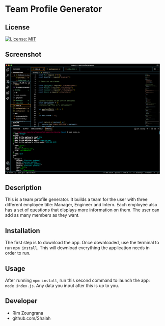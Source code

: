 # Team Profile Generator

## License

[![License: MIT](https://img.shields.io/badge/License-MIT-yellow.svg)](https://opensource.org/licenses/MIT)

## Screenshot

![teamProfileGenerator](./assets/team-profile-generator.png)

## Description
This is a team profile generator. It builds a team for the user with three different employee title: Manager, Engineer and Intern. Each employee also has a set of questions that displays more information on them. The user can add as many members as they want. 

## Installation
The first step is to download the app. Once downloaded, use the terminal to run `npm install`. This will download everything the application needs in order to run.

## Usage
After running `npm install`, run this second command to launch the app: `node index.js`. Any data you input after this is up to you. 

## Developer
- Rim Zoungrana
- github.com/Shalah